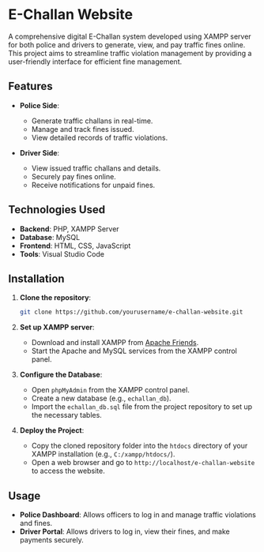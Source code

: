# E-Challan Website

A comprehensive digital E-Challan system developed using XAMPP server for both police and drivers to generate, view, and pay traffic fines online. This project aims to streamline traffic violation management by providing a user-friendly interface for efficient fine management.

## Features

- **Police Side**:
  - Generate traffic challans in real-time.
  - Manage and track fines issued.
  - View detailed records of traffic violations.

- **Driver Side**:
  - View issued traffic challans and details.
  - Securely pay fines online.
  - Receive notifications for unpaid fines.

## Technologies Used

- **Backend**: PHP, XAMPP Server
- **Database**: MySQL
- **Frontend**: HTML, CSS, JavaScript
- **Tools**: Visual Studio Code

## Installation

1. **Clone the repository**:
    ```bash
    git clone https://github.com/yourusername/e-challan-website.git
    ```

2. **Set up XAMPP server**: 
   - Download and install XAMPP from [Apache Friends](https://www.apachefriends.org/index.html).
   - Start the Apache and MySQL services from the XAMPP control panel.

3. **Configure the Database**:
   - Open `phpMyAdmin` from the XAMPP control panel.
   - Create a new database (e.g., `echallan_db`).
   - Import the `echallan_db.sql` file from the project repository to set up the necessary tables.

4. **Deploy the Project**:
   - Copy the cloned repository folder into the `htdocs` directory of your XAMPP installation (e.g., `C:/xampp/htdocs/`).
   - Open a web browser and go to `http://localhost/e-challan-website` to access the website.

## Usage

- **Police Dashboard**: Allows officers to log in and manage traffic violations and fines.
- **Driver Portal**: Allows drivers to log in, view their fines, and make payments securely.
